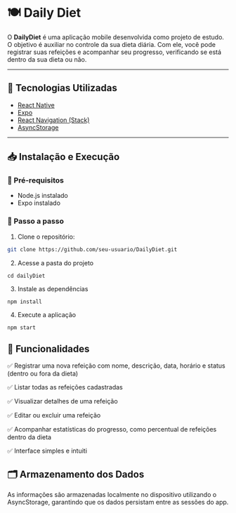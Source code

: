 # 🍽️ Daily Diet

O **DailyDiet** é uma aplicação mobile desenvolvida como projeto de estudo. O objetivo é auxiliar no controle da sua dieta diária. Com ele, você pode registrar suas refeições e acompanhar seu progresso, verificando se está dentro da sua dieta ou não.

---

## 🚀 Tecnologias Utilizadas

- [React Native](https://reactnative.dev/)
- [Expo](https://expo.dev/)
- [React Navigation (Stack)](https://reactnavigation.org/)
- [AsyncStorage](https://react-native-async-storage.github.io/async-storage/)

---

## 📥 Instalação e Execução

### 🔧 Pré-requisitos
- Node.js instalado
- Expo instalado 

### 🚩 Passo a passo
1. Clone o repositório:

```bash
git clone https://github.com/seu-usuario/DailyDiet.git

```
2. Acesse a pasta do projeto
```
cd dailyDiet

```

3. Instale as dependências
```
npm install

```

4. Execute a aplicação
```
npm start

```

## 📱 Funcionalidades

✅ Registrar uma nova refeição com nome, descrição, data, horário e status (dentro ou fora da dieta)

✅ Listar todas as refeições cadastradas

✅ Visualizar detalhes de uma refeição

✅ Editar ou excluir uma refeição

✅ Acompanhar estatísticas do progresso, como percentual de refeições dentro da dieta

✅ Interface simples e intuiti

## 🗂️ Armazenamento dos Dados

As informações são armazenadas localmente no dispositivo utilizando o AsyncStorage, garantindo que os dados persistam entre as sessões do app.
